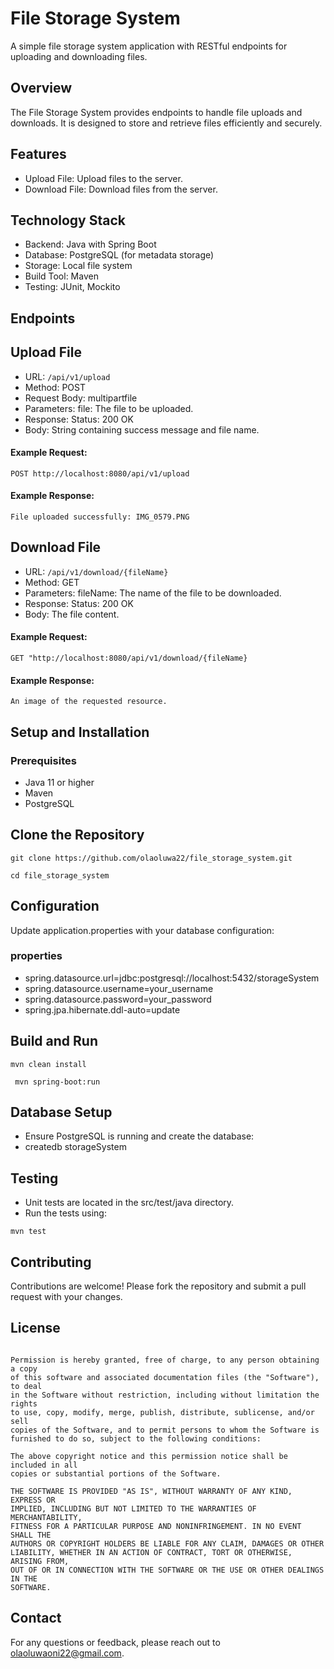 # File Storage System
A simple file storage system application with RESTful endpoints for uploading and downloading files.

## Overview
The File Storage System provides endpoints to handle file uploads and downloads. It is designed to store and retrieve files efficiently and securely.

## Features
- Upload File: Upload files to the server.
- Download File: Download files from the server.
## Technology Stack
- Backend: Java with Spring Boot
- Database: PostgreSQL (for metadata storage)
- Storage: Local file system
- Build Tool: Maven
- Testing: JUnit, Mockito
## Endpoints
## Upload File
- URL: `` /api/v1/upload ``
- Method: POST
- Request Body: multipartfile
- Parameters:
file: The file to be uploaded.
- Response:
Status: 200 OK
- Body: String containing success message and file name.
#### Example Request:

```
POST http://localhost:8080/api/v1/upload
```

#### Example Response:

` File uploaded successfully: IMG_0579.PNG `

## Download File
 - URL: ``` /api/v1/download/{fileName} ```
- Method: GET
- Parameters:
fileName: The name of the file to be downloaded.
- Response:
Status: 200 OK
- Body: The file content.


#### Example Request:
 
```
GET "http://localhost:8080/api/v1/download/{fileName}
```

#### Example Response:

` An image of the requested resource. `

## Setup and Installation
### Prerequisites
- Java 11 or higher
- Maven
- PostgreSQL
 
## Clone the Repository

```
git clone https://github.com/olaoluwa22/file_storage_system.git
```

```
cd file_storage_system
```

## Configuration
Update application.properties with your database configuration:

### properties
- spring.datasource.url=jdbc:postgresql://localhost:5432/storageSystem
- spring.datasource.username=your_username
- spring.datasource.password=your_password
- spring.jpa.hibernate.ddl-auto=update
  
## Build and Run

```
mvn clean install
```

```
 mvn spring-boot:run 
```

## Database Setup
- Ensure PostgreSQL is running and create the database:
- createdb storageSystem
  
## Testing
- Unit tests are located in the src/test/java directory.
- Run the tests using:
```
mvn test
```

## Contributing
Contributions are welcome! Please fork the repository and submit a pull request with your changes.

## License
```

Permission is hereby granted, free of charge, to any person obtaining a copy
of this software and associated documentation files (the "Software"), to deal
in the Software without restriction, including without limitation the rights
to use, copy, modify, merge, publish, distribute, sublicense, and/or sell
copies of the Software, and to permit persons to whom the Software is
furnished to do so, subject to the following conditions:

The above copyright notice and this permission notice shall be included in all
copies or substantial portions of the Software.

THE SOFTWARE IS PROVIDED "AS IS", WITHOUT WARRANTY OF ANY KIND, EXPRESS OR
IMPLIED, INCLUDING BUT NOT LIMITED TO THE WARRANTIES OF MERCHANTABILITY,
FITNESS FOR A PARTICULAR PURPOSE AND NONINFRINGEMENT. IN NO EVENT SHALL THE
AUTHORS OR COPYRIGHT HOLDERS BE LIABLE FOR ANY CLAIM, DAMAGES OR OTHER
LIABILITY, WHETHER IN AN ACTION OF CONTRACT, TORT OR OTHERWISE, ARISING FROM,
OUT OF OR IN CONNECTION WITH THE SOFTWARE OR THE USE OR OTHER DEALINGS IN THE
SOFTWARE.
```

## Contact
For any questions or feedback, please reach out to olaoluwaoni22@gmail.com.
